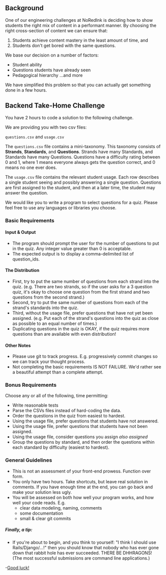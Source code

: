 ## Background

One of our engineering challenges at NoRedInk is deciding how to show students the right mix of content in a performant manner.  By choosing the right cross-section of content we can ensure that:
  1.  Students achieve content mastery in the least amount of time, and
  2.  Students don't get bored with the same questions.

We base our decision on a number of factors:
  * Student ability
  * Questions students have already seen
  * Pedagogical hierarchy
    ...and more

We have simplified this problem so that you can actually get something done in a few hours.

## Backend Take-Home Challenge

You have 2 hours to code a solution to the following challenge.

We are providing you with two csv files:

`questions.csv` and `usage.csv`

The `questions.csv` file contains a mini-taxonomy.  This taxonomy consists of __Strands__, __Standards__, and __Questions__.  Strands have many Standards, and Standards have many Questions. Questions have a difficulty rating between 0 and 1, where 1 means everyone always gets the question correct, and 0 means no one ever does.

The `usage.csv` file contains the relevant student usage.  Each row describes a single student seeing and possibly answering a single question. Questions are first assigned to the student, and then at a later time, the student may answer the question.

We would like you to write a program to select questions for a quiz. Please feel free to use any languages or libraries you choose.

### Basic Requirements
#### Input & Output
* The program should prompt the user for the number of questions to put in the quiz. Any integer value greater than 0 is acceptable.
* The expected output is to display a comma-delimited list of question_ids.

#### The Distribution
* First, try to put the same number of questions from each strand into the quiz. (e.g. There are two strands, so if the user asks for a 3 question quiz, it's okay to choose one question from the first strand and two questions from the second strand.)
* Second, try to put the same number of questions from each of the strand's standards into the quiz.
* Third, without the usage file, prefer questions that have not yet been assigned. (e.g. Put each of the strand's questions into the quiz as close as possible to an equal number of times.)
* Duplicating questions in the quiz is OKAY, if the quiz requires more questions than are available with even distribution!

#### Other Notes
* Please use git to track progress. E.g. progressively commit changes so we can track your thought process.
* Not completing the basic requirements IS NOT FAILURE.  We'd rather see a beautiful attempt than a complete attempt.

### Bonus Requirements
Choose any or all of the following, time permitting:
* Write reasonable tests
* Parse the CSVs files instead of hard-coding the data.
* Order the questions in the quiz from easiest to hardest.
* Using the usage file, prefer questions that students have not answered.
* Using the usage file, prefer questions that students have not been assigned.
* Using the usage file, consider questions you assign *also assigned*
* Group the questions by standard, and then order the questions within each standard by difficulty (easiest to hardest).

### General Guidelines
* This is not an assessment of your front-end prowess. Function over form.
* You only have two hours. Take shortcuts, but leave real solution in comments. If you have enough time at the end, you can go back and make your solution less ugly.
* You will be assessed on both how well your program works, and how well your code reads. E.g.
  - clear data modeling, naming, comments
  - some documentation
  - small & clear git commits

##### Finally, a tip:
* If you're about to begin, and you think to yourself: "I think I should use Rails/Django/...!" then you should know that nobody who has ever gone down that rabbit hole has ever succeeded. THERE BE DHHRAGONS! (The most successful submissions are command line applications.)

-[Good luck!](https://s3-us-west-2.amazonaws.com/static.noredink.com/stan-carey-doge-meme-wow-such-win-because-grammar-so-amaze-much-usage-very-language.jpg)
